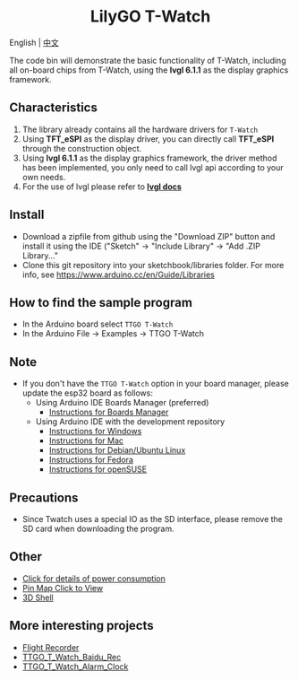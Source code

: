 <h1 align = "center">LilyGO T-Watch</h1>

English | [中文](docs/details_cn.md) 


The code bin will demonstrate the basic functionality of T-Watch, including all on-board chips from T-Watch, using the **lvgl 6.1.1** as the display graphics framework.


<h2 align = "left">Characteristics</h2>

1. The library already contains all the hardware drivers for `T-Watch`
1. Using **TFT_eSPI** as the display driver, you can directly call **TFT_eSPI** through the construction object.
1. Using **lvgl 6.1.1** as the display graphics framework, the driver method has been implemented, you only need to call lvgl api according to your own needs.
1. For the use of lvgl please refer to **[lvgl docs](https://docs.littlevgl.com/en/html/index.html)**


<h2 align = "left">Install</h2>

- Download a zipfile from github using the "Download ZIP" button and install it using the IDE ("Sketch" -> "Include Library" -> "Add .ZIP Library..."
- Clone this git repository into your sketchbook/libraries folder.
For more info, see https://www.arduino.cc/en/Guide/Libraries


<h2 align = "left">How to find the sample program</h2>

- In the Arduino board select `TTGO T-Watch`
- In the Arduino File -> Examples -> TTGO T-Watch

<h2 align = "left">Note</h2>

- If you don't have the `TTGO T-Watch` option in your board manager, please update the esp32 board as follows:
  - Using Arduino IDE Boards Manager (preferred)
    + [Instructions for Boards Manager](docs/arduino-ide/boards_manager.md)
  - Using Arduino IDE with the development repository
    + [Instructions for Windows](docs/arduino-ide/windows.md)
    + [Instructions for Mac](docs/arduino-ide/mac.md)
    + [Instructions for Debian/Ubuntu Linux](docs/arduino-ide/debian_ubuntu.md)
    + [Instructions for Fedora](docs/arduino-ide/fedora.md)
    + [Instructions for openSUSE](docs/arduino-ide/opensuse.md)

 <h2 align = "left">Precautions</h2>

- Since Twatch uses a special IO as the SD interface, please remove the SD card when downloading the program.


 <h2 align = "left">Other</h2>

- [Click for details of power consumption](../docs/power.md)
- [Pin Map Click to View](../docs/pinmap.md)
- [3D Shell](https://github.com/Xinyuan-LilyGO/TTGO_TWatch_Library/blob/master/images/shell.png)


 <h2 align = "left">More interesting projects</h2>

- [Flight Recorder](https://github.com/lyusupov/SoftRF/wiki/Flight-Recorder)
- [TTGO_T_Watch_Baidu_Rec](https://github.com/lixy123/TTGO_T_Watch_Baidu_Rec)
- [TTGO_T_Watch_Alarm_Clock](https://github.com/lixy123/TTGO_T_Watch_Alarm_Clock)
